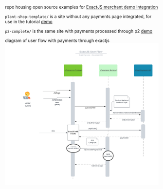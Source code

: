 repo housing open source examples for [ExactJS merchant demo integration](https://developer.exactpay.com/docs/payment-forms/)

`plant-shop-template/` is a site without any payments page integrated, for use in the tutorial
[demo](https://noexactjs-demo.merchant-portal.one/)

`p2-complete/`  is the same site with payments processed through p2
[demo](https://p2-demo.merchant-portal.one/)

diagram of user flow with payments through exactjs
![exactjs-sequence](./img/exactjs-sequence.png)